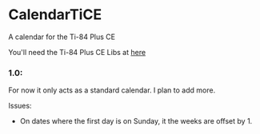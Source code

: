 # CalendarTiCE
A calendar for the Ti-84 Plus CE

You'll need the Ti-84 Plus CE Libs at [here](https://tiny.cc/clibs)

### 1.0:
For now it only acts as a standard calendar. I plan to add more.

Issues: 
- On dates where the first day is on Sunday, it the weeks are offset by 1.
